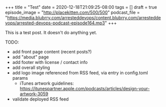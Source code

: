 +++
title = "Test"
date = 2020-12-18T21:09:25-08:00
tags = []
draft = true
episode_image = "http://placekitten.com/500/500"
podcast_file = "https://media.blubrry.com/arresteddevops/content.blubrry.com/arresteddevops/arrested-devops-podcast-episode164.mp3"
+++


This is a test post. It doesn't do anything yet.

TODO:
* add front page content (recent posts?)
* add "about" page
* add footer with license / contact info
* add overall styling
* add logo image referenced from RSS feed, via entry in config.toml params
  * iTunes artwork guidelines: https://itunespartner.apple.com/podcasts/articles/design-your-artwork-3059
* validate deployed RSS feed
